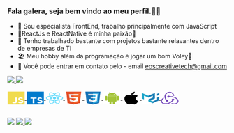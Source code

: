 ### Fala galera, seja bem vindo ao meu perfil.👋😎

- 🔭 Sou especialista FrontEnd, trabalho principalmente com JavaScript 
- 💙ReactJs e ReactNative é minha paixão💙
- 🚀 Tenho trabalhado bastante com projetos bastante relavantes dentro de empresas de TI
- 🏖 Meu hobby além da programação é jogar um bom Voley🏐
- 💬 Você pode entrar em contato pelo - email eoscreativetech@gmail.com

 <div>
  <a href="https://beacons.ai/rafaballerini">
  <img height="180em" src="https://github-readme-stats.vercel.app/api?username=diksonrodrigues&show_icons=true&theme=merko&include_all_commits=true&count_private=true"/>
  <img height="180em" src="https://github-readme-stats.vercel.app/api/top-langs/?username=diksonrodrigues&layout=compact&langs_count=16&theme=merko"/>
 </div>
  
 <div style="display: inline_block"><br>
  <img align="center" alt="Dik-Js" height="30" width="40" src="https://raw.githubusercontent.com/devicons/devicon/master/icons/javascript/javascript-plain.svg">
  <img align="center" alt="Dik-Ts" height="30" width="40" src="https://raw.githubusercontent.com/devicons/devicon/master/icons/typescript/typescript-plain.svg">
  <img align="center" alt="Dik-React" height="30" width="40" src="https://raw.githubusercontent.com/devicons/devicon/master/icons/react/react-original.svg">
  <img align="center" alt="Dik-HTML" height="30" width="40" src="https://raw.githubusercontent.com/devicons/devicon/master/icons/html5/html5-original.svg">
  <img align="center" alt="Dik-CSS" height="30" width="40" src="https://raw.githubusercontent.com/devicons/devicon/master/icons/css3/css3-original.svg">
  <img align="center" alt="Dik-Android" height="30" width="40" src="https://raw.githubusercontent.com/devicons/devicon/master/icons/android/android-original.svg">
  <img align="center" alt="Dik-Apple" height="30" width="40"  src="https://raw.githubusercontent.com/devicons/devicon/master/icons/apple/apple-original.svg">
  <img align="center" alt="Dik-Materialui" height="30" width="40" src="https://raw.githubusercontent.com/devicons/devicon/master/icons/materialui/materialui-original.svg">
  <img align="center" alt="Dik-Redux" height="30" width="40" src="https://raw.githubusercontent.com/devicons/devicon/master/icons/redux/redux-original.svg">
</div>
 
 ##
 
 <div>
  <a href="https://instagram.com/eoscreativetechnologie" target="_blank"><img src="https://img.shields.io/badge/-Instagram-%23E4405F?style=for-the-   badge&logo=instagram&logoColor=white" target="_blank"></a>
  <a href="https://discord.gg/EOS CREATIVE TECNOLOGIE#2638" target="_blank"><img src="https://img.shields.io/badge/Discord-7289DA?style=for-the-badge&logo=discord&logoColor=white" target="_blank">    </a>
  <a href="https://www.linkedin.com/in/dikson-rodrigues-562b351a3" target="_blank"><img src="https://img.shields.io/badge/-LinkedIn-%230077B5?style=for-the-badge&logo=linkedin&logoColor=white" target="_blank"></a>
 </div>

